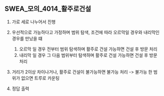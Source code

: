 ## SWEA_모의_4014_활주로건설

1. 가로 세로 나누어서 진행

2. 우선적으로 가능하다고 가정하며 범위 탐색, 조건에 따라 오르막일 경우와 내리막인 경우를 만났을 떄 
    1. 오르막 일 경우 전부터 범위 탐색하며 활주로 건설 가능하면 건설 후 방문 처리
    2. 내리막 일 경우 그 다음 범위부터 탐색하며 활주로 건설 가능하면 건설 후 방문 처리

3. 거리가 2이상 차이나거나, 활주로 건설이 불가능하면 불가능 처리 -> 불가능 한 범위가 없으면 트루로 카운팅

4. 정답 출력
